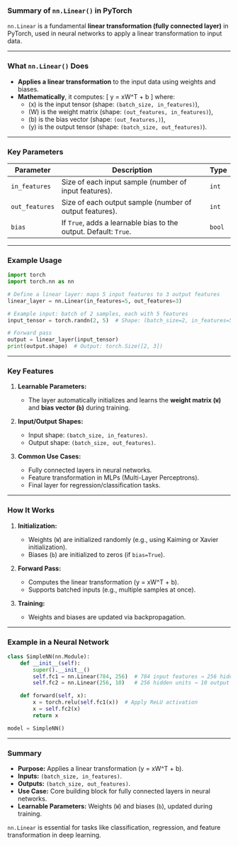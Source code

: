 ### **Summary of `nn.Linear()` in PyTorch**

`nn.Linear` is a fundamental **linear transformation (fully connected layer)** in PyTorch, used in neural networks to apply a linear transformation to input data.

---

### **What `nn.Linear()` Does**
- **Applies a linear transformation** to the input data using weights and biases.
- **Mathematically**, it computes:
  \[
  y = xW^T + b
  \]
  where:
  - \(x\) is the input tensor (shape: `(batch_size, in_features)`),
  - \(W\) is the weight matrix (shape: `(out_features, in_features)`),
  - \(b\) is the bias vector (shape: `(out_features,)`),
  - \(y\) is the output tensor (shape: `(batch_size, out_features)`).

---

### **Key Parameters**
| Parameter      | Description                                                                 | Type      |
|----------------|-----------------------------------------------------------------------------|-----------|
| `in_features`  | Size of each input sample (number of input features).                      | `int`     |
| `out_features` | Size of each output sample (number of output features).                   | `int`     |
| `bias`         | If `True`, adds a learnable bias to the output. Default: `True`.          | `bool`    |

---

### **Example Usage**
```python
import torch
import torch.nn as nn

# Define a linear layer: maps 5 input features to 3 output features
linear_layer = nn.Linear(in_features=5, out_features=3)

# Example input: batch of 2 samples, each with 5 features
input_tensor = torch.randn(2, 5)  # Shape: (batch_size=2, in_features=5)

# Forward pass
output = linear_layer(input_tensor)
print(output.shape)  # Output: torch.Size([2, 3])
```

---

### **Key Features**
1. **Learnable Parameters:**
   - The layer automatically initializes and learns the **weight matrix (`W`)** and **bias vector (`b`)** during training.

2. **Input/Output Shapes:**
   - Input shape: `(batch_size, in_features)`.
   - Output shape: `(batch_size, out_features)`.

3. **Common Use Cases:**
   - Fully connected layers in neural networks.
   - Feature transformation in MLPs (Multi-Layer Perceptrons).
   - Final layer for regression/classification tasks.

---

### **How It Works**
1. **Initialization:**
   - Weights (`W`) are initialized randomly (e.g., using Kaiming or Xavier initialization).
   - Biases (`b`) are initialized to zeros (if `bias=True`).

2. **Forward Pass:**
   - Computes the linear transformation \(y = xW^T + b\).
   - Supports batched inputs (e.g., multiple samples at once).

3. **Training:**
   - Weights and biases are updated via backpropagation.

---

### **Example in a Neural Network**
```python
class SimpleNN(nn.Module):
    def __init__(self):
        super().__init__()
        self.fc1 = nn.Linear(784, 256)  # 784 input features → 256 hidden units
        self.fc2 = nn.Linear(256, 10)   # 256 hidden units → 10 output classes

    def forward(self, x):
        x = torch.relu(self.fc1(x))  # Apply ReLU activation
        x = self.fc2(x)
        return x

model = SimpleNN()
```

---

### **Summary**
- **Purpose:** Applies a linear transformation \(y = xW^T + b\).
- **Inputs:** `(batch_size, in_features)`.
- **Outputs:** `(batch_size, out_features)`.
- **Use Case:** Core building block for fully connected layers in neural networks.
- **Learnable Parameters:** Weights (`W`) and biases (`b`), updated during training.

`nn.Linear` is essential for tasks like classification, regression, and feature transformation in deep learning.